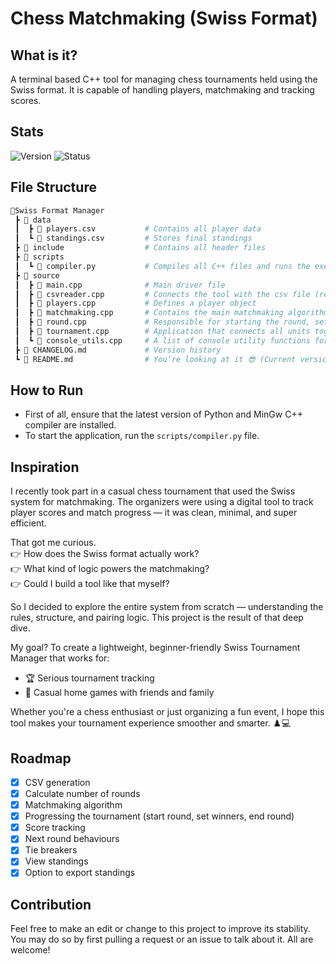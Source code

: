 # Chess Matchmaking (Swiss Format)
## What is it?
A terminal based C++ tool for managing chess tournaments held using the Swiss format. It is capable of handling players, matchmaking and tracking scores.

## Stats

![Version](https://img.shields.io/badge/Version-1.0.0-blue.svg)
![Status](https://img.shields.io/badge/Status-Completed-green.svg)

## File Structure
```bash
📂Swiss Format Manager
 ┣ 📂 data
 ┃  ┣ 📄 players.csv           # Contains all player data
 ┃  ┗ 📄 standings.csv         # Stores final standings
 ┣ 📂 include                  # Contains all header files
 ┣ 📂 scripts                  
 ┃  ┗ 📄 compiler.py           # Compiles all C++ files and runs the exe file if needed
 ┣ 📂 source 
 ┃  ┣ 📄 main.cpp              # Main driver file
 ┃  ┣ 📄 csvreader.cpp         # Connects the tool with the csv file (read and write)
 ┃  ┣ 📄 players.cpp           # Defines a player object
 ┃  ┣ 📄 matchmaking.cpp       # Contains the main matchmaking algorithm
 ┃  ┣ 📄 round.cpp             # Responsible for starting the round, setting results and going to the next round
 ┃  ┣ 📄 tournament.cpp        # Application that connects all units together to make the project 
 ┃  ┗ 📄 console_utils.cpp     # A list of console utility functions for better UX
 ┣ 📄 CHANGELOG.md             # Version history
 ┗ 📄 README.md                # You’re looking at it 😎 (Current version details)
```

## How to Run
- First of all, ensure that the latest version of Python and MinGw C++ compiler are installed.
- To start the application, run the `scripts/compiler.py` file.

## Inspiration
I recently took part in a casual chess tournament that used the Swiss system for matchmaking. The organizers were using a digital tool to track player scores and match progress — it was clean, minimal, and super efficient.

That got me curious.<br>
👉 How does the Swiss format actually work?<br>
👉 What kind of logic powers the matchmaking?<br>
👉 Could I build a tool like that myself?<br>

So I decided to explore the entire system from scratch — understanding the rules, structure, and pairing logic. This project is the result of that deep dive.<br>

My goal? To create a lightweight, beginner-friendly Swiss Tournament Manager that works for:
- 🏆 Serious tournament tracking
- 🏡 Casual home games with friends and family

Whether you're a chess enthusiast or just organizing a fun event, I hope this tool makes your tournament experience smoother and smarter. ♟️💻

## Roadmap
- [x] CSV generation
- [x] Calculate number of rounds
- [x] Matchmaking algorithm
- [x] Progressing the tournament (start round, set winners, end round)
- [x] Score tracking
- [x] Next round behaviours
- [x] Tie breakers
- [x] View standings
- [x] Option to export standings

## Contribution
Feel free to make an edit or change to this project to improve its stability. You may do so by first pulling a request or an issue to talk about it. All are welcome!
